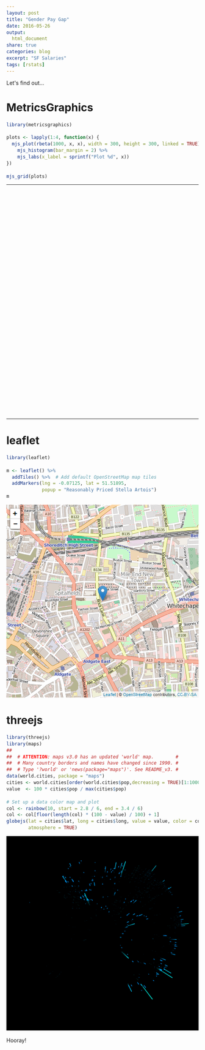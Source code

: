 ```yaml
---
layout: post
title: "Gender Pay Gap"
date: 2016-05-26
output:
  html_document
share: true
categories: blog
excerpt: "SF Salaries"
tags: [rstats]
---
```


Let's find out...

# MetricsGraphics


```r
library(metricsgraphics)

plots <- lapply(1:4, function(x) {
  mjs_plot(rbeta(1000, x, x), width = 300, height = 300, linked = TRUE) %>%
    mjs_histogram(bar_margin = 2) %>%
    mjs_labs(x_label = sprintf("Plot %d", x))
})

mjs_grid(plots)
```

<!--html_preserve--><table style="width:100%" width="100%">
<tr width="100%" style="width:100%">
<td style="width:50.00%" width="50.00%">
<div id="mjs-b3946a4614a82b6d63a52fccf06f8f" class="metricsgraphics html-widget" style="width:300px;height:300px;"></div>
<div id="mjs-b3946a4614a82b6d63a52fccf06f8f-legend" class="metricsgraphics html-widget-legend"></div>
<script type="application/json" data-for="mjs-b3946a4614a82b6d63a52fccf06f8f">{"x":{"forCSS":null,"regions":null,"orig_posix":false,"data":[0.504977819742635,0.996993982698768,0.689072445500642,0.514813847607002,0.76387441647239,0.692142233019695,0.171436387347057,0.648432220332325,0.919057106366381,0.970230411039665,0.140356234041974,0.81823689234443,0.209066410781816,0.43143900600262,0.673037509201095,0.498646385967732,0.0299017375800759,0.149672387167811,0.626480596605688,0.451530194142833,0.326419658726081,0.977206548443064,0.574054151307791,0.75582032231614,0.0361567502841353,0.955535154556856,0.788075141841546,0.0168838049285114,0.601550809573382,0.351058602333069,0.414764848072082,0.979584892746061,0.961048797704279,0.534860043320805,0.209014907246456,0.411601590691134,0.832205159123987,0.824164963094518,0.225232278462499,0.717888104496524,0.469562529819086,0.353325527627021,0.394344734260812,0.457982709398493,0.229114696616307,0.461815625894815,0.614025396993384,0.0111949571873993,0.711691800737754,0.425557139562443,0.24448054144159,0.457016732310876,0.896197204710916,0.450723197311163,0.519496250199154,0.33714611036703,0.792367815272883,0.668538777157664,0.0930829166900367,0.516889366321266,0.178359852172434,0.551361743127927,0.990645962534472,0.961234208662063,0.766547045437619,0.37157321954146,0.696309405844659,0.352909312117845,0.0306103129405528,0.213056055130437,0.995964851696044,0.203113837633282,0.0487275514751673,0.861902246950194,0.552526297746226,0.670654471963644,0.757819810882211,0.148944986285642,0.0258252401836216,0.0880660368129611,0.936652769800275,0.649437844520435,0.0574137915391475,0.0345785764511675,0.30532108200714,0.356820306042209,0.789190302835778,0.0632305326871574,0.0684025005903095,0.226350662996992,0.498514004750177,0.440575590357184,0.61055293190293,0.0202408705372363,0.769280537031591,0.266475261654705,0.613835172494873,0.691317628836259,0.698607993079349,0.101153081748635,0.283834767295048,0.0294231062289327,0.54252993222326,0.639393918216228,0.255566747160628,0.339807665441185,0.165890972595662,0.721551450202242,0.991982040926814,0.491005241638049,0.00729840295389295,0.754473293432966,0.141603952040896,0.208821929059923,0.137860566144809,0.418716009007767,0.204462502384558,0.132084652781487,0.182999869575724,0.280948455212638,0.897143521113321,0.73790802853182,0.496201012982056,0.166534170974046,0.34781977487728,0.7969114407897,0.506944612599909,0.257203990593553,0.509540465427563,0.209648612886667,0.793908101972193,0.497570043196902,0.0865965683478862,0.576800104929134,0.989622661378235,0.818279025144875,0.251454988960177,0.14509012713097,0.401982279261574,0.349541042931378,0.189228120725602,0.00173683674074709,0.717509683454409,0.945042395498604,0.262437220662832,0.994517700513825,0.539940645452589,0.121032195864245,0.7743725029286,0.131846716627479,0.239560875575989,0.819474127842113,0.513128117425367,0.898914010263979,0.050462445942685,0.920477914391086,0.372554902452976,0.755778280086815,0.579388057347387,0.420849848072976,0.706577751552686,0.963125856826082,0.185871588997543,0.95961485686712,0.780289630871266,0.942303020507097,0.709398888517171,0.876122538931668,0.297353425063193,0.998278719605878,0.426963871112093,0.37782762106508,0.919262621086091,0.762391965603456,0.775055767036974,0.303232478210703,0.631389696616679,0.354449948761612,0.983049530535936,0.763908641878516,0.728715342236683,0.0809006590861827,0.856709123356268,0.271693702088669,0.640868661692366,0.646388744004071,0.0957564264535904,0.309694039169699,0.521218711510301,0.275769005296752,0.370134869357571,0.685088996775448,0.346289677778259,0.261565465247258,0.85095346882008,0.782390533713624,0.189851368777454,0.00370763568207621,0.0791151500307024,0.741548658581451,0.270897797308862,0.33018420310691,0.847611087141558,0.639162123203278,0.768509152345359,0.240455010673031,0.742123375879601,0.577679157955572,0.686349050607532,0.367628270061687,0.584363567410037,0.760317585198209,0.646427563624457,0.511237942380831,0.253648340934888,0.0203744303435087,0.573963113129139,0.701717051677406,0.901860492536798,0.80566760734655,0.449513969710097,0.690206670202315,0.926295632496476,0.160779127385467,0.45355474553071,0.321826606057584,0.351004690397531,0.897139700362459,0.622550397645682,0.877529818098992,0.996170822298154,0.0458495968487114,0.577181585133076,0.943759698187932,0.67970242490992,0.209228664869443,0.841496512060985,0.528970654588193,0.688314335886389,0.245380342006683,0.116114418022335,0.583749848650768,0.558159838663414,0.345364631153643,0.754260057350621,0.472151728579775,0.550146941328421,0.109476995654404,0.632419717498124,0.698528376873583,0.160095285158604,0.909848329843953,0.837796794716269,0.531749294837937,0.717032798100263,0.425562880467623,0.884359573246911,0.340497952885926,0.458341418066993,0.548545605270192,0.0154368358198553,0.990129125770181,0.0248091965913773,0.335013960953802,0.164101510774344,0.0106370965950191,0.478966960916296,0.318328228080645,0.0310215051285922,0.817532589426264,0.367310859961435,0.073138975771144,0.182247458724305,0.261278166435659,0.639815098140389,0.467724871588871,0.57644621655345,0.331905466504395,0.872703163418919,0.290829770732671,0.786377827869728,0.0935092181898654,0.943731074221432,0.659788649296388,0.118094831472263,0.0171265825629234,0.665744852740318,0.81164419837296,0.276877684751526,0.830115572083741,0.152694163611159,0.209700628183782,0.80365487234667,0.767740751150995,0.733299911255017,0.587418888229877,0.616273665800691,0.0728820720687508,0.596558305434883,0.393875489709899,0.117258717538789,0.106834042817354,0.160601130221039,0.188514901092276,0.194592310581356,0.539738490944728,0.239023440517485,0.421140314545482,0.700309853767976,0.460679065901786,0.505873156711459,0.589168334379792,0.750911120790988,0.271169368876144,0.238909584935755,0.86201307666488,0.09425526461564,0.364580179564655,0.747463929699734,0.209082871675491,0.220633699558675,0.392929947469383,0.258613671408966,0.346383526921272,0.304524323670194,0.61779352161102,0.671271260129288,0.37787662120536,0.61325039062649,0.0288265929557383,0.460957367205992,0.47268366557546,0.592084786156192,0.993239351781085,0.78125661262311,0.507588739041239,0.803339682053775,0.0642001959495246,0.047884518513456,0.84503890061751,0.797586477361619,0.844607596518472,0.649282193975523,0.388933320064098,0.594169025542215,0.0749496049247682,0.454821336315945,0.522806634893641,0.155280962120742,0.0830522049218416,0.779511738335714,0.184803929878399,0.945342139108106,0.388510584132746,0.264510553330183,0.0244721977505833,0.201124656945467,0.387002759147435,0.71426855539903,0.592505554202944,0.0594809190370143,0.134700337890536,0.178321218350902,0.381190621759742,0.172892385162413,0.742142169969156,0.884964035125449,0.609344183467329,0.523612677818164,0.303943317383528,0.369587820256129,0.842672357102856,0.192193556809798,0.678352440474555,0.843340101651847,0.275076526682824,0.186934658559039,0.352747374214232,0.00345736951567233,0.848819153150543,0.854545854497701,0.331207284005359,0.650049791904166,0.0508737254422158,0.637072172947228,0.197328890208155,0.635970595525578,0.613083434524015,0.875620620092377,0.217041881754994,0.0945206307806075,0.175586124882102,0.141379964072257,0.977419449482113,0.364628279581666,0.161371773341671,0.673132904572412,0.042129673063755,0.393292513908818,0.851712335599586,0.631687949644402,0.269449669867754,0.954815663862974,0.492160450667143,0.68803220661357,0.515729073667899,0.271664324216545,0.70440134475939,0.0459795708302409,0.347530672792345,0.820313942618668,0.702956555876881,0.106347345048562,0.681215869029984,0.700491525698453,0.788664979860187,0.857645778218284,0.976163013605401,0.809556254418567,0.469555680872873,0.780296670272946,0.556095737498254,0.91808558953926,0.732965653529391,0.00558934593573213,0.781685689464211,0.498066246509552,0.929931574501097,0.796959481202066,0.231989572057501,0.288394466042519,0.0322895408608019,0.761433117324486,0.539872333407402,0.790811592480168,0.386439180234447,0.531034352490678,0.502665714593604,0.997120497981086,0.875863851048052,0.747705555288121,0.904121366562322,0.44972922001034,0.361138158477843,0.241102733416483,0.33420426514931,0.380721706198528,0.744075222872198,0.764142218977213,0.0178996387403458,0.169501174706966,0.236791829811409,0.421808714047074,0.0139905891846865,0.388680983800441,0.728686792775989,0.326719090575352,0.917608248302713,0.880622018128633,0.64403508673422,0.517653360031545,0.0373294921591878,0.860452208667993,0.21537195914425,0.157995145302266,0.623825867893174,0.268004340585321,0.600029191467911,0.251655595609918,0.271923115011305,0.792582913301885,0.187047189101577,0.330112467054278,0.390778090339154,0.940457568503916,0.604525046655908,0.87540026451461,0.820493567734957,0.822791547514498,0.862896468723193,0.835300790611655,0.0361318872310221,0.237112344941124,0.725958022288978,0.574710729531944,0.586616550805047,0.192798724863678,0.0720349356997758,0.536608347669244,0.619422319810838,0.321935943560675,0.515582722378895,0.0711768940091133,0.0503291373606771,0.248973255977035,0.987446428509429,0.230025549652055,0.540960338199511,0.159828958101571,0.491510416846722,0.0741214456502348,0.22255278355442,0.662168992916122,0.682914761360735,0.349156260723248,0.918117225402966,0.206436064559966,0.43334243632853,0.791761607630178,0.429869704414159,0.962513403967023,0.457121273037046,0.545269193127751,0.598298763623461,0.910846840357408,0.208291707327589,0.701050927396864,0.83151573035866,0.802765053231269,0.691372002940625,0.488283623708412,0.202845674473792,0.138037655502558,0.35884319874458,0.680592678720132,0.0830811073537916,0.221387987025082,0.790385368745774,0.29050747025758,0.271653814939782,0.832867430523038,0.023251777747646,0.806993634905666,0.545608657877892,0.189722935436294,0.942001307848841,0.829283150611445,0.814723203657195,0.907460117014125,0.291732599493116,0.0196004160679877,0.64274360332638,0.760519140865654,0.434806765057147,0.220529996324331,0.072290430078283,0.437010519672185,0.388067337917164,0.815357617568225,0.555340086109936,0.504693408962339,0.104299079859629,0.956270917784423,0.103035534732044,0.451348850969225,0.486879424657673,0.169694168725982,0.325924694770947,0.40354767604731,0.0356402723118663,0.400739299599081,0.629071183502674,0.696713489713147,0.258804943412542,0.74485664232634,0.500382202211767,0.35033757193014,0.0756780139636248,0.0626915597822517,0.407167138764635,0.484426073729992,0.615780258085579,0.354073805967346,0.556899003917351,0.00485564419068396,0.253501943312585,0.70436685741879,0.495060669025406,0.903377560433,0.633299791952595,0.957339460495859,0.718372049508616,0.492447260767221,0.928283466491848,0.175034629646689,0.75303040118888,0.937837556004524,0.704676911234856,0.41628492786549,0.521220362512395,0.25752068287693,0.398786514531821,0.116299114190042,0.324378945864737,0.731897116871551,0.330938532715663,0.628844096325338,0.139767896384001,0.708350327797234,0.110065542161465,0.931581408018246,0.679324303753674,0.114951006835327,0.304639061447233,0.167313201120123,0.0557098328135908,0.359365647891536,0.79746170877479,0.868003280134872,0.636018071556464,0.42026222567074,0.787542156642303,0.0324410805478692,0.0547895112540573,0.424655658425763,0.535016585839912,0.423590379068628,0.0550189188215882,0.188454640330747,0.642445681383833,0.722230316372588,0.943545487709343,0.443614396965131,0.964258157880977,0.483043978456408,0.87859792727977,0.743081972468644,0.610656212316826,0.345836812397465,0.664436091203243,0.31741232634522,0.476363047491759,0.41306460625492,0.727524461224675,0.481835615588352,0.425879374379292,0.378117948304862,0.910490332404151,0.439699314069003,0.668638275237754,0.552954845363274,0.508137054974213,0.887059387983754,0.955608616117388,0.43845066963695,0.538153398549184,0.772431373596191,0.189841137267649,0.0326639004051685,0.337118651019409,0.607289359206334,0.69090787647292,0.138968046754599,0.533273198874667,0.394995175069198,0.214814133243635,0.377950716996566,0.95510335220024,0.681763165863231,0.204877136275172,0.505648793652654,0.651465095113963,0.575924476375803,0.963270361302421,0.0297023011371493,0.493716777767986,0.157833248376846,0.45840715081431,0.428253688616678,0.0557232438586652,0.828406950226054,0.206102137221023,0.794263956137002,0.862860945984721,0.136412160238251,0.784876498859376,0.509055491536856,0.42509337537922,0.513122250325978,0.675876805558801,0.373143077129498,0.808347670128569,0.838942486559972,0.35447869473137,0.387749209767208,0.550311134429649,0.439786926144734,0.344447346869856,0.0805873069912195,0.833838310325518,0.688473999500275,0.863832056056708,0.945001474348828,0.413786098361015,0.996854902943596,0.377425871556625,0.788023201283067,0.948361382586881,0.388597545679659,0.953942316118628,0.625709678977728,0.213661961024627,0.192583916010335,0.676956594921649,0.885799953481182,0.475812025368214,0.334149519447237,0.385337813058868,0.286688501248136,0.966601512860507,0.262159021338448,0.480159849161282,0.542284529190511,0.305721350945532,0.691681438358501,0.488783772103488,0.255310511449352,0.303927703062072,0.0432256914209575,0.106910722563043,0.630162197165191,0.164362159790471,0.235787322046235,0.404880668735132,0.543668436817825,0.951245177770033,0.35625558020547,0.152020518667996,0.385089117335156,0.421951663214713,0.500630971044302,0.608973930357024,0.732118672225624,0.284070344176143,0.141730117611587,0.440431600203738,0.249566005542874,0.504471418913454,0.0747104273177683,0.878034217050299,0.0342261027544737,0.560706687858328,0.900550972204655,0.463848751736805,0.176464461022988,0.262978543993086,0.38215142977424,0.49781394796446,0.931350033730268,0.142751461360604,0.462338481796905,0.866218098904938,0.100511545548216,0.761315678944811,0.519224603194743,0.411767073208466,0.421618740307167,0.992268852656707,0.888361309189349,0.961858289781958,0.409750840160996,0.0212977747432888,0.308220864273608,0.448294538306072,0.190450229449198,0.000930516747757793,0.854606138775125,0.959928507683799,0.562382655916736,0.115093294531107,0.645214798860252,0.185276824049652,0.0579244385007769,0.657505549024791,0.232377283740789,0.466519864741713,0.809664466651157,0.18957159249112,0.854347539367154,0.437141875037923,0.566612086258829,0.13074525212869,0.0696978908963501,0.776485471287742,0.982765426160768,0.686931053409353,0.529807909857482,0.506073590833694,0.544236246030778,0.28378867614083,0.139854933368042,0.514749233145267,0.229019744088873,0.543100060429424,0.563831301871687,0.556468030437827,0.196643443545327,0.17220944003202,0.101435650605708,0.928829171694815,0.38699663290754,0.0712020380888134,0.827933161985129,0.233084192266688,0.0169069783296436,0.116917052073404,0.687460808549076,0.0396174159832299,0.100906675215811,0.888466111849993,0.899964328622445,0.760936441831291,0.380828384775668,0.744562848936766,0.791766127804294,0.417995597235858,0.404235900146887,0.238327336031944,0.317588840145618,0.136039550881833,0.188445171108469,0.248122493736446,0.0048679793253541,0.902396254939959,0.555358227575198,0.428180306451395,0.445235307328403,0.286679322598502,0.943788429489359,0.721894168062136,0.73937459429726,0.54669788130559,0.940946131246164,0.244846093235537,0.306952696293592,0.332632386358455,0.659517716383561,0.489954932592809,0.445241851033643,0.390204804483801,0.0529508232139051,0.881484124809504,0.931323189288378,0.764236052986234,0.502641898114234,0.845892778364941,0.0784028456546366,0.855566502315923,0.207456717966124,0.421856791246682,0.0145908673293889,0.229834256926551,0.0975706006865949,0.740176761522889,0.661146175814793,0.523453351808712,0.0812034336850047,0.235698676202446,0.562544559594244,0.314257141435519,0.616425178945065,0.624295125948265,0.969931395025924,0.0742114433087409,0.485409252578393,0.909665407380089,0.493550826795399,0.158675739075989,0.72660472500138,0.748533651232719,0.288610830204561,0.191405106568709,0.51351504563354,0.180874491808936,0.920605718623847,0.590740659274161,0.487910245079547,0.682489493163303,0.376887827413157,0.549937342293561,0.384489241521806,0.193617254495621,0.261323970742524,0.596421388443559,0.123831400414929,0.297648862237111,0.00509162386879325,0.470898675499484,0.00469092861749232,0.157167511293665,0.136288714362308,0.794716259697452,0.805523325921968,0.0664703256916255,0.14712234865874,0.725329635897651,0.121381324250251,0.787723370594904,0.716327484231442,0.390461133094504,0.396634199423715,0.896341371815652,0.630930531071499,0.111808489076793,0.871816766215488,0.654190819710493,0.285296315560117,0.94826192734763,0.237588689196855,0.489058396313339,0.913253128761426,0.835752106271684,0.282049270812422,0.430716573726386,0.651680882787332,0.130857480689883,0.768656047759578,0.418127954239026,0.620925577124581,0.295094811357558,0.506361712468788,0.261596098309383,0.489915702026337,0.147377889137715,0.0179107175208628,0.510055187391117,0.605119204847142,0.151599422330037,0.649598383810371,0.686886135721579,0.720360747305676,0.586075569503009,0.510048998519778,0.941768198274076,0.266433279262856,0.981915757525712,0.104338667122647,0.319633442675695,0.0641980047803372,0.180686510633677,0.55409397277981,0.566231406293809,0.230064814211801,0.253248726017773,0.689398315502331,0.356481143273413,0.282945403363556,0.0544587995391339,0.877229520352557,0.25850904174149,0.0625887527130544,0.889345068717375,0.312200181884691,0.601929109543562,0.642146519618109,0.29973505740054,0.303754628868774,0.919162567472085,0.536481664516032,0.487270646030083,0.968857858330011,0.615855098934844,0.281158624915406,0.43189008324407,0.493221880868077,0.29825219605118,0.213971181772649,0.475977544207126,0.000547300791367889,0.56893856707029,0.250104342820123,0.209788118954748,0.700220134342089,0.00413592392578721,0.755046049132943,0.54122853372246,0.409083236241713,0.939489502692595,0.889173524221406,0.705580936744809,0.850402976386249,0.741955668432638,0.570854503661394,0.351418277947232,0.903789701173082,0.143596285954118,0.450442737899721,0.949620454339311,0.856103756232187,0.0873014298267662,0.539604995865375,0.458479649154469,0.350978925358504,0.868431593524292,0.247486658859998,0.162394581362605,0.513831865275279,0.584467738866806,0.254069666145369,0.452643493656069],"x_axis":true,"y_axis":true,"baseline_accessor":null,"predictor_accessor":null,"show_confidence_band":null,"show_secondary_x_label":null,"chart_type":"histogram","xax_format":"plain","x_label":"Plot 1","markers":null,"baselines":null,"linked":true,"title":null,"description":null,"left":80,"right":10,"bottom":60,"buffer":8,"format":"count","y_scale_type":"linear","yax_count":5,"xax_count":6,"x_rug":false,"y_rug":false,"area":false,"missing_is_hidden":false,"size_accessor":null,"color_accessor":null,"color_type":"number","color_range":["blue","red"],"size_range":[1,5],"bar_height":20,"min_x":null,"max_x":null,"min_y":null,"max_y":null,"bar_margin":2,"binned":false,"least_squares":false,"interpolate":"cardinal","decimals":2,"show_rollover_text":true,"x_accessor":"","y_accessor":"","multi_line":null,"geom":"hist","yax_units":"","legend":null,"legend_target":null,"y_extended_ticks":false,"x_extended_ticks":false,"target":"#mjs-b3946a4614a82b6d63a52fccf06f8f"},"evals":[],"jsHooks":[]}</script>
</td>
<td style="width:50.00%" width="50.00%">
<div id="mjs-a5679e46221c1e9eccd0ade63f351d" class="metricsgraphics html-widget" style="width:300px;height:300px;"></div>
<div id="mjs-a5679e46221c1e9eccd0ade63f351d-legend" class="metricsgraphics html-widget-legend"></div>
<script type="application/json" data-for="mjs-a5679e46221c1e9eccd0ade63f351d">{"x":{"forCSS":null,"regions":null,"orig_posix":false,"data":[0.798293487814422,0.636089412105489,0.720549669506101,0.318440617389607,0.574773381821965,0.420591592584938,0.354918528391882,0.235285335587171,0.431879778971805,0.733294711868111,0.536336216378152,0.304366027486961,0.286966564233698,0.635650578545367,0.435765117691498,0.179446796320529,0.693392638748012,0.345057667605964,0.103324341830798,0.149716806362684,0.791294223011301,0.314351482817769,0.45606150315993,0.427504302388026,0.383843319558855,0.428633207016561,0.276916276232145,0.665781654224161,0.809713830749825,0.63433959764303,0.284529676994814,0.365798431474292,0.475867173359902,0.169390168858076,0.356863330525556,0.655595704209662,0.799999627617683,0.229613686832276,0.35355700282762,0.40629576091193,0.791662901836647,0.656092293364386,0.511784440491693,0.628077810821762,0.208399672147265,0.468697354433431,0.233984147197848,0.850799796503329,0.580597084517386,0.35489052382259,0.5493693145336,0.810555946535818,0.853095780268879,0.376028762220585,0.0813223611064404,0.17649444002748,0.590706553291252,0.451988982535294,0.328874189024472,0.660076791607476,0.295960416805562,0.438014605471035,0.159940329324296,0.630440072601859,0.383159648534389,0.550909865583204,0.508169660612472,0.711844241397394,0.809861973562203,0.387453105192241,0.311358073749016,0.342820310552261,0.150447731880129,0.921987154665226,0.20840982057933,0.518688556835824,0.362036306260181,0.323465398724775,0.391381840609593,0.245197828936179,0.441915473414655,0.761679637798679,0.633252170597361,0.720274826703633,0.555002074104096,0.574895892672889,0.29651676825189,0.802494345657503,0.658979041594948,0.510799812760557,0.81317756667813,0.632683706381946,0.728356201455408,0.551091201081865,0.458958105984558,0.699005120217361,0.67613624329397,0.646010225701033,0.241940411551203,0.805394096048727,0.287252186467936,0.135941719087454,0.466309052667078,0.254680572279872,0.471216970444017,0.349262976612184,0.59889533562224,0.570420215768522,0.205950581086401,0.451497474541228,0.238925968732303,0.690982559391865,0.666897914580605,0.87545343800711,0.436859798976666,0.400376409554508,0.559236385087671,0.485017149738505,0.740214158908666,0.730644709361913,0.480916642307778,0.756054210736738,0.391246127136433,0.302842652776202,0.79526370555045,0.790141223899574,0.705191849958494,0.634388111916674,0.548857652230173,0.895321777925098,0.113614586189528,0.388031116872922,0.486685531041645,0.630818198799277,0.426772094961066,0.308093431823943,0.430302833225209,0.210092186253948,0.505845615053296,0.532295733674898,0.673747557412199,0.233288571453786,0.409006938282812,0.521153281287924,0.473886154019459,0.218873654313116,0.747792913221124,0.637780912959595,0.564749013015315,0.369066684178564,0.780178550624139,0.302692325087414,0.557136773265586,0.413898022729382,0.428183621955916,0.451311114829261,0.583768103681113,0.423162685970031,0.425901417213031,0.928922602580208,0.727138695987953,0.242947753909327,0.568963394783496,0.448494350743588,0.86303338691337,0.130477488485117,0.645222253922615,0.492696046064648,0.875607574165603,0.684526704742427,0.939343397254514,0.678433431932819,0.740437266422853,0.748367082615162,0.0954188330304313,0.788237729415418,0.417172127225386,0.115348951532125,0.510704128431164,0.501443104197587,0.390523998695676,0.446874410378201,0.7328231789737,0.146487864084867,0.838607295193566,0.446834584949917,0.799517686262257,0.430126146824641,0.547362950179093,0.406245098065017,0.573947031163239,0.677089720243736,0.829075132791967,0.305279998249415,0.203183159526289,0.492971658448874,0.696739324961969,0.0548378853902456,0.249121344930409,0.759104994425222,0.115788376422733,0.686494075446374,0.481414829722156,0.33774560534429,0.0709187917171729,0.542579524459916,0.44725780820897,0.343003117955864,0.539520400693384,0.313325138277058,0.930214002883102,0.685221395857817,0.462885135881263,0.547445865452902,0.623298678724032,0.942648540678377,0.681710538173352,0.687354284545675,0.435878751267543,0.474584194727731,0.247157784186409,0.564005916211141,0.356457267130149,0.545337114517264,0.30005511316101,0.268790102812566,0.418949192860845,0.969529848963922,0.425474192367602,0.64942671173173,0.270875975435293,0.285098383398818,0.714262603984913,0.732107370411892,0.725016564643192,0.236126149815786,0.59070943846242,0.3501202329683,0.874726881718315,0.52943383847294,0.65867359584803,0.371176582822107,0.478158227972445,0.675458424893134,0.974506002941247,0.748732021165173,0.582876843045702,0.20625239991025,0.696769201661416,0.589734152286508,0.41970121895322,0.549960404753304,0.648020605924176,0.495000086390993,0.649425419141367,0.641887588277138,0.866219016283034,0.741758375537838,0.249085838599883,0.624568632423796,0.420359559178496,0.421753813603784,0.483658682287554,0.741208833551436,0.877223928686614,0.45993119936118,0.399223705601822,0.226771944570355,0.713263346302274,0.134305319464059,0.68308538114842,0.163797763727443,0.902143049253727,0.295721513757062,0.755699406568003,0.764432370246145,0.602128533308887,0.82705973144342,0.304174731757699,0.19852835080756,0.754467017570454,0.0708102528144256,0.505454804245219,0.791104754551645,0.347656351083815,0.288319229535725,0.445476162654344,0.602258521994473,0.506356587863662,0.198707316463117,0.201025139427743,0.848672717338965,0.868059152570573,0.321134830401614,0.721957039499634,0.761777624017318,0.519803271926436,0.745266348378532,0.493641295890701,0.345892004832331,0.747965201739684,0.834305263045575,0.751943800836944,0.860275338928534,0.502362183632562,0.739691283663915,0.329366905082248,0.404547396025629,0.244680552771694,0.473913335521916,0.138585777592319,0.432789155220571,0.353978318932002,0.459222261234593,0.637798803125858,0.70700589495984,0.710679453501726,0.786795465592888,0.272037908545185,0.468093203123864,0.746741787707324,0.169075274167765,0.148128520951111,0.74788547360307,0.224167526170871,0.107611814080345,0.297157971357269,0.737116725935117,0.233671794595129,0.634544677717227,0.24467085801622,0.575897691599172,0.205732599652885,0.758004425832063,0.478964495865256,0.652344588515531,0.862224911977616,0.908734200621776,0.328470045045534,0.803697486830329,0.240734627526194,0.595015543479788,0.309378205761946,0.340796317714074,0.805741199107728,0.676923835008351,0.354485050729269,0.755614358731479,0.446330612399648,0.221540377322725,0.477084700353138,0.4056479947212,0.379000033905581,0.722974683429892,0.750821617365236,0.550900864305759,0.421432328975219,0.822242641734368,0.17160380613909,0.190794186302439,0.369194627627318,0.813399258229222,0.274980264101327,0.259866918215748,0.518196831537571,0.261624641304287,0.580287136589834,0.422726183311372,0.863144878525889,0.250568877024098,0.472289360139885,0.574044026191563,0.327418559753813,0.218596326625116,0.208446116127682,0.297576229571036,0.552047891489635,0.31963003651715,0.395651003490241,0.55236689315672,0.635346544053792,0.867677733540934,0.126247875805709,0.885586916599398,0.438887664988341,0.736314238434671,0.946874423614752,0.891306243836382,0.446647832136553,0.264963716153214,0.371510121876546,0.830478259883975,0.0517643593603833,0.817556712391752,0.428267653054577,0.701442790456836,0.757662979193505,0.36493044560524,0.508620636722023,0.584780603610336,0.622934926791503,0.840757440924696,0.470255119959952,0.823490111897185,0.677718442115825,0.596618633372038,0.646220351333386,0.177471259252503,0.579343487048484,0.531171242377626,0.501175611785133,0.38179120187871,0.779077852473647,0.137276094566791,0.648456206023863,0.60793954070175,0.569466960245991,0.518095977169695,0.0875785318137931,0.194346443641427,0.550121346455375,0.435397532208286,0.918459375136679,0.546320247776107,0.294362541605232,0.209665641776746,0.136777593430296,0.763354490949327,0.762970187078591,0.765740568730965,0.454794359760115,0.89064389836857,0.877913354448444,0.433729693737118,0.726908630283575,0.587105610437878,0.239663654090572,0.641598669253855,0.780591816974693,0.772740886057156,0.392409991734516,0.0845654587133822,0.25277085791961,0.93018541954128,0.569290598107258,0.165447866933116,0.253698486744341,0.389405966519936,0.273792670023506,0.237522425456426,0.489019293267446,0.259207045775261,0.829858227711572,0.563072644881484,0.96361076061868,0.474950648224867,0.53721551135382,0.376537274470678,0.771214876955553,0.625042696741792,0.168841832976507,0.52170695215292,0.678981072185218,0.445446627923854,0.367400658263426,0.72609403889299,0.785236338963361,0.623709440445275,0.0902623886242846,0.572138720999287,0.515055189784716,0.848526734223405,0.686863772747685,0.531582396221918,0.662833753591934,0.298906513167096,0.606566891861955,0.477893770735984,0.516864322518159,0.608731113758559,0.390259105351815,0.941467393945665,0.248600640623154,0.32275867777519,0.74051580144103,0.144002120876019,0.798409335494391,0.519001034705352,0.55482869637352,0.386989926328336,0.204333307373749,0.387932669238001,0.315962742168814,0.749248316986378,0.758446920780069,0.503321484431907,0.478715227698329,0.734222852209826,0.611725620191404,0.342578244665161,0.147857455084928,0.474718431098173,0.60163797692914,0.495571680960791,0.903456049813357,0.245628309452616,0.499185169317314,0.313401674910787,0.487043140285801,0.121918440345601,0.906958689867044,0.745594487373263,0.761753989934529,0.532199644059929,0.824733223851443,0.256210562361264,0.839566528481976,0.597326403239127,0.258635237816967,0.813332300580939,0.285697017505187,0.348884223120108,0.832098504892548,0.215926894397777,0.149213239515982,0.818149849902965,0.609459873177349,0.398782120451671,0.309218910479145,0.63104809956466,0.3234425556829,0.626004219129626,0.602492454863068,0.448210070266143,0.488989592707689,0.523561570829788,0.378796270313314,0.437148628887553,0.567762889360728,0.516391561508413,0.115714951679789,0.388422305656476,0.385729843721388,0.366278435097196,0.129677997621336,0.327836678052769,0.811384221468682,0.711177869101562,0.868221229654109,0.373952634488144,0.514222963534425,0.579134257609193,0.142645412075334,0.379105012195711,0.100189769779404,0.298600212224817,0.23831669456371,0.544766691531934,0.307740518129872,0.732615632704055,0.734867007609149,0.650860700426673,0.801343631284228,0.959872927319753,0.240258593979965,0.753522145299099,0.652317933312442,0.242145310265305,0.683889358238005,0.578711033304818,0.211721896839398,0.16546591038329,0.747110676043684,0.286005177227376,0.370369794684996,0.281330188709085,0.374202113963283,0.272048064047377,0.871436299799639,0.720707462023748,0.350321368219743,0.907322154211548,0.206416516517581,0.3708406805551,0.681452097104587,0.682603121902448,0.425865466047515,0.329171597364581,0.548270799378591,0.314642131248496,0.442671607654471,0.124141110785856,0.80557266204771,0.642997678804951,0.731374152332714,0.451448642954514,0.730998318325486,0.653341441177395,0.167793205804956,0.39005471409944,0.92101240673526,0.385357995621703,0.548402945090091,0.66051821557244,0.298591454987937,0.756718591674626,0.357496552534857,0.546566515435497,0.553536508159752,0.512187446439215,0.500690189985599,0.652531142864432,0.206472133161868,0.260202281702583,0.417063031833334,0.281380586863086,0.490896882336443,0.274867582264409,0.218742675278498,0.806199698790906,0.486535674368924,0.355653301165499,0.429602844701768,0.267582564168385,0.398656862447252,0.621509321752497,0.483801832629237,0.767407177972138,0.899342731212525,0.674501840762949,0.601741359455059,0.33254145560739,0.510877300256481,0.244156144351795,0.883838583831092,0.840570922158841,0.348140222994828,0.228082264648374,0.316198138649084,0.484824859027658,0.92122641739284,0.830862046126102,0.415763864264087,0.458453877253002,0.592055395625535,0.157753095217235,0.635469132471735,0.750662317739981,0.634853510500883,0.766454485301001,0.243285759338318,0.85404428448628,0.630828219319734,0.171928373431477,0.257242414605247,0.432923257961302,0.299018479622584,0.5349044559569,0.8799741754386,0.788097007958557,0.433600066842845,0.486501450290031,0.886882884297035,0.390190021252025,0.435085487366874,0.84684419648046,0.191460345584958,0.109325931819715,0.772757297109417,0.727569163180142,0.651648671477377,0.580647229591191,0.469447900196771,0.65915768929523,0.617319461514548,0.905774920513438,0.0763374577903956,0.656135451609222,0.622557083497095,0.411191805674174,0.652947496459197,0.363742225263342,0.393472969409933,0.459720506084594,0.297460207260132,0.549329049518365,0.498331221440935,0.192851483385779,0.669573049727559,0.769533465952866,0.304245258057959,0.63142348763599,0.691783519543354,0.551309069332314,0.775366339627251,0.206249756938392,0.469987913259919,0.623529576494899,0.572932978921252,0.816917608442284,0.50797277397858,0.891895379436571,0.986388829369439,0.497482549606176,0.528059943624042,0.362783213672437,0.691763263000119,0.404608318929631,0.366026345545872,0.0869245360364701,0.697074001778659,0.334306721583034,0.229899813624682,0.500738554745483,0.628383568465855,0.227762052453367,0.310167178223303,0.222440757957766,0.832522911455854,0.584852684301765,0.815889384997327,0.635269002895325,0.17370619389843,0.460289332837733,0.757740416705675,0.229480508682508,0.337991391337618,0.44476329013194,0.546148911240838,0.442944425687807,0.206545774177117,0.38308236207809,0.453532477527246,0.679456065478502,0.806700681519314,0.480540475152042,0.902381634240399,0.900179230297267,0.697693369865467,0.0523134563439648,0.089256482582941,0.499993557459078,0.750940005136706,0.0254559718930792,0.238752605819827,0.569406914802276,0.497174512700921,0.283554484517896,0.927042241566988,0.6312821559527,0.780667921579137,0.608402023620088,0.342740749619238,0.362543753674448,0.160474812156997,0.657075097677385,0.306401495000126,0.467244240595296,0.572373487240708,0.42419028286141,0.272262310742175,0.841913580803209,0.605918141974746,0.718279916187591,0.447059238258771,0.270488211371729,0.249908194293671,0.81202434765649,0.38885312558471,0.49189163434667,0.477754881667759,0.350314206586781,0.137241994059878,0.604889303734749,0.462377789719651,0.81081611076778,0.333938363286099,0.786977050283679,0.166813303512034,0.379661719712902,0.228440873138004,0.525728387542862,0.707922022794798,0.683289855639012,0.676746269467272,0.472678181361116,0.31213996371349,0.508543686835428,0.393988073160272,0.639363125745465,0.569250166320185,0.720466906436388,0.764020553920164,0.955851023457437,0.260134267559924,0.651237333243246,0.111085872277058,0.725943218375083,0.150513285285556,0.727813473234174,0.784672887503401,0.560631343908263,0.647756933706278,0.770792719650443,0.540652684519838,0.779445654316387,0.768016587470617,0.611246163354805,0.629930170812256,0.731739228100528,0.0688021395614256,0.696587561761513,0.64332581194778,0.602188210331571,0.158076639739321,0.103341015088989,0.346998640560633,0.599272317006927,0.833927963355749,0.40420849494862,0.179999322843322,0.222747621861968,0.810983364030336,0.197687866775134,0.867307618564422,0.54686179612175,0.364380667252128,0.692513055091914,0.538584049322491,0.919678185242836,0.357347879171834,0.599240177792295,0.534827529668152,0.709266035415028,0.686832370212296,0.318825835341245,0.299386480886931,0.525271543963913,0.52825116108217,0.824203050094868,0.626996365898473,0.747119604235546,0.201857888246127,0.928155424237129,0.224417263582964,0.903187140914797,0.706829187254953,0.622254210734285,0.962570338447947,0.1992117158546,0.435643623827069,0.534111984315131,0.662684643445489,0.44519145016044,0.651485811453663,0.790716593499057,0.828555062493715,0.209746756636168,0.67438563443054,0.722870176610689,0.761865770545728,0.506513893776703,0.0465990615927299,0.654861723234896,0.488108106644878,0.849324656641174,0.261609154517976,0.168138374121832,0.198752244785762,0.838763358382415,0.520337895137878,0.220288275454585,0.561307626383555,0.871720965569074,0.628905496005332,0.526325140636762,0.604737223497226,0.459944996172422,0.572252582139588,0.316103860400075,0.745981398506954,0.61509553864553,0.839823150321774,0.39320149390562,0.879528062173434,0.408545290269112,0.797859097428112,0.540525348732616,0.476210074805589,0.668556947587663,0.254215381801531,0.656884022506711,0.541666012042696,0.548690306409035,0.509806446009054,0.528107014081978,0.622507869102131,0.364096616154906,0.320573018245157,0.365070035488142,0.820452582744909,0.59148117132877,0.808617491517639,0.830594404132818,0.762749271791977,0.789732005800936,0.277339753448722,0.319831588561845,0.453555461173021,0.323366503396572,0.597472142188859,0.640843969333835,0.201739048849357,0.341307039727158,0.120088508102383,0.376242642154006,0.549340216659525,0.659108258516254,0.0876266973594593,0.656579759189261,0.154387426857517,0.842125926904369,0.840149112594209,0.623114574036399,0.836550432811717,0.167165648667229,0.199360295814105,0.245367435321676,0.271235504771799,0.394313135747375,0.77038320090482,0.316041339856401,0.169334469313977,0.641762236252211,0.719618989737923,0.819688061388815,0.202166855347793,0.0804603643477079,0.571182204103868,0.164960895017139,0.470591178567158,0.640467571760443,0.785734526626382,0.566338486716568,0.564349206862412,0.21887891345322,0.494330399861683,0.473572156482349,0.665589540930191,0.235579154722597,0.958170717691291,0.141971771176179,0.142004695327665,0.596129611190393,0.471622410559904,0.74671975265272,0.384248678414006,0.427040566843863,0.718896383710028,0.67169973965336,0.534204298568801,0.941628075988608,0.54831455981073,0.850261947379675,0.370433136113909,0.149996192935434,0.648292211785861,0.436418977254781,0.366062429616095,0.447432203537302,0.552169354957328,0.759471664595187,0.443505958364239,0.440209895445811,0.503847099648924,0.0377648843039828,0.263168523602334,0.804760742382087,0.760308739772527,0.43565109126543,0.289280293476291,0.384839032496154,0.311360599968292,0.417750787448685,0.827982570718031,0.652424645096369,0.872273337295317,0.329289503408291,0.51622447308051,0.187854794621308,0.721194652114423,0.771506403406001,0.587076888823362,0.756540708720054,0.623442696386205,0.853508254219236,0.938487375224222,0.845430228728938,0.716190505929519,0.596855747468966],"x_axis":true,"y_axis":true,"baseline_accessor":null,"predictor_accessor":null,"show_confidence_band":null,"show_secondary_x_label":null,"chart_type":"histogram","xax_format":"plain","x_label":"Plot 2","markers":null,"baselines":null,"linked":true,"title":null,"description":null,"left":80,"right":10,"bottom":60,"buffer":8,"format":"count","y_scale_type":"linear","yax_count":5,"xax_count":6,"x_rug":false,"y_rug":false,"area":false,"missing_is_hidden":false,"size_accessor":null,"color_accessor":null,"color_type":"number","color_range":["blue","red"],"size_range":[1,5],"bar_height":20,"min_x":null,"max_x":null,"min_y":null,"max_y":null,"bar_margin":2,"binned":false,"least_squares":false,"interpolate":"cardinal","decimals":2,"show_rollover_text":true,"x_accessor":"","y_accessor":"","multi_line":null,"geom":"hist","yax_units":"","legend":null,"legend_target":null,"y_extended_ticks":false,"x_extended_ticks":false,"target":"#mjs-a5679e46221c1e9eccd0ade63f351d"},"evals":[],"jsHooks":[]}</script>
</td>
</tr>
<tr width="100%" style="width:100%">
<td style="width:50.00%" width="50.00%">
<div id="mjs-0bfdd5db1fc46934f84600374cdd25" class="metricsgraphics html-widget" style="width:300px;height:300px;"></div>
<div id="mjs-0bfdd5db1fc46934f84600374cdd25-legend" class="metricsgraphics html-widget-legend"></div>
<script type="application/json" data-for="mjs-0bfdd5db1fc46934f84600374cdd25">{"x":{"forCSS":null,"regions":null,"orig_posix":false,"data":[0.507648186695178,0.178084372371284,0.621096409222062,0.484975757418393,0.71101973472664,0.222607338950559,0.491505524786983,0.495742705040159,0.461675479464195,0.505038701273648,0.234009222730989,0.486512104783489,0.68396959416931,0.693177247660583,0.607835080195243,0.147625469676397,0.787495836751724,0.285849330387328,0.241419924941236,0.885930000291695,0.582905941333091,0.239360119532925,0.250153858661821,0.371056072274696,0.382881818810097,0.462860113327297,0.747775824657876,0.408766683454951,0.460403089370893,0.390690970851594,0.428899570863324,0.429776485379647,0.46136062548166,0.513227203888334,0.476201155277292,0.619677956378257,0.37597450451119,0.508088234096407,0.465144142702051,0.621688565748944,0.304913634837048,0.707227009972149,0.669086727657975,0.668754741961772,0.372473650155134,0.445237763966058,0.457319301934754,0.613418398523303,0.593815278751889,0.725096412942196,0.524532605495339,0.401373892526415,0.627324456832524,0.119116625340024,0.554139757613441,0.832237647589384,0.144918167215289,0.49343911810294,0.494372812616479,0.442846108200658,0.266050656464718,0.678971560331036,0.623365865941453,0.225819782192764,0.333778353622604,0.714542960975782,0.616869521858876,0.666571787465756,0.208973558180884,0.294112910217895,0.654044339635913,0.66456578318787,0.651205277106967,0.574819123177564,0.509870247529515,0.440861144979273,0.45250677904288,0.558309867409754,0.275989250695631,0.473366496321814,0.459847612868521,0.530736810331079,0.425217598214853,0.461751277172317,0.517965745231264,0.786153734892812,0.637493530202376,0.67023327636283,0.183758631576594,0.648878154271255,0.486056328459287,0.826501649441429,0.846083853176249,0.458374452998201,0.341063049518868,0.512878705555599,0.503991549010978,0.618608014726613,0.466500619688097,0.585118457079433,0.317248388084481,0.120717335442896,0.666551645249788,0.226750414102284,0.492175723751595,0.735121116690144,0.754753806557355,0.484596949531739,0.387750853130078,0.806900220643048,0.633092320306591,0.540603637694375,0.845881296096817,0.294580247928127,0.7044762755719,0.355102188775381,0.476781504342192,0.557164931826781,0.236217873792544,0.41999074768115,0.549256987961042,0.503425392841215,0.473675735742287,0.821646400026768,0.618280363078734,0.546963169499672,0.664434024200817,0.394820865270157,0.83323669413139,0.579690199718989,0.0916698106119643,0.456799376392151,0.675823966802755,0.301696923969281,0.390515859024282,0.51970354647059,0.540535830801159,0.484918003248912,0.397180753735867,0.465406706566284,0.211028265228627,0.372742999499566,0.438637475107271,0.459853804771694,0.35653306859139,0.328005845927848,0.544560828085058,0.154127969755236,0.521847007232215,0.874573259652779,0.794361761989098,0.829363710707256,0.867840118827943,0.782152743796744,0.392592517589912,0.684598952589988,0.486223423352613,0.0600087418496296,0.191104330371215,0.482112231312806,0.506170082081087,0.327110831101982,0.447480466599145,0.210616153275892,0.694607468220711,0.724422777763977,0.350400624133804,0.782293166037343,0.201001141168922,0.523943335403913,0.546603975203953,0.760130736093906,0.501837502410714,0.424559579188784,0.232888118537123,0.830338820886185,0.599006026560592,0.217656916776325,0.184480668299632,0.530073782854494,0.679534597759978,0.655208545399138,0.358734393455192,0.705422200291502,0.326260559988468,0.384322791212779,0.444713306656537,0.541422992455652,0.787500665720459,0.56739801743619,0.485037633985641,0.344761558357221,0.530807341794413,0.554848082537619,0.379715769670802,0.756208879809549,0.415883162876809,0.444541897255686,0.623228869143778,0.843725582476464,0.661366778788732,0.702313088971539,0.147047275150221,0.755463086928214,0.264147906245261,0.567067493327908,0.233761128952485,0.241792527831502,0.408985586619126,0.844752156727007,0.566215539728766,0.420404758196821,0.660324361139697,0.376960703789423,0.462504666160174,0.271008925439996,0.24509260018628,0.299863729877147,0.16519477097988,0.339249213472029,0.576229535496794,0.314042520573746,0.408165188139962,0.490561464578813,0.602486984970979,0.580076628591182,0.874641954624708,0.792044864087461,0.345656378670616,0.417645797866605,0.277094850995299,0.424637173206555,0.26717046143444,0.635248813275569,0.404548743045724,0.523427941619542,0.463432446893022,0.348040945961161,0.296691551284121,0.941295209100594,0.655381265209082,0.75355512222113,0.429660982757776,0.279086676496147,0.333597801462707,0.69871914313933,0.235269011317518,0.45407830388606,0.610233997739432,0.307731922109064,0.702950811024309,0.828257772817767,0.387215231486979,0.211205316684901,0.309767605358837,0.201322872047059,0.746055945470936,0.151887237382368,0.355864642026553,0.899669827040968,0.407368588542051,0.632764703472955,0.664677216749026,0.295800557921787,0.850263989406074,0.520054989124618,0.829004991706399,0.282797092156804,0.458687878265187,0.172657166796904,0.297133264297304,0.694199393397554,0.606161204798525,0.888260135909402,0.472297681422832,0.179168012882788,0.515859898681069,0.0890007238612416,0.459235915284658,0.580388953940998,0.251098480074597,0.646252136035838,0.423459897525904,0.387603660179802,0.451259194165761,0.632302149864693,0.595506844758997,0.736676777985298,0.496486613732871,0.580845922866681,0.339385254759696,0.469812403535392,0.55609510503259,0.429496206570546,0.759973854634757,0.554681561149409,0.308986066197513,0.872128799556389,0.454839351440206,0.400919916884957,0.228281666989129,0.564793898149275,0.566376617704024,0.737422264740081,0.473946008151192,0.437793072133812,0.490564625679326,0.484823932987058,0.150733547622683,0.645182474126731,0.580277135784777,0.715733556807014,0.731940996998747,0.0995290587471362,0.505611810002988,0.572013703552955,0.203759039472601,0.501579760283346,0.478561356838887,0.405949765553577,0.507141052929808,0.529011708465834,0.490752925236349,0.663902215691812,0.74870909651258,0.363150542480448,0.453698637226422,0.686486010676712,0.763366931485959,0.654568986381606,0.65495292737511,0.661045286897442,0.711472469541905,0.338716493670734,0.841548965437478,0.452219169114246,0.496125753054633,0.49271161794695,0.683549526006973,0.737262490446625,0.374518462816568,0.596092131165191,0.624962221475406,0.524541972598205,0.564363922843369,0.581568443053937,0.511122784655549,0.667593821037167,0.706955398512802,0.510424088769144,0.427802429763949,0.576507403921938,0.661204119462622,0.573410951823453,0.65263323051689,0.511752875174017,0.351842530189551,0.668707749492951,0.468836929255624,0.467482423329792,0.452416818660276,0.482272821918366,0.620767289980724,0.5258268608682,0.593337892519394,0.53416666076744,0.38426554294976,0.529201865064032,0.498590411697354,0.816788343552769,0.199242964264195,0.419548339031835,0.406581693630475,0.448064800648943,0.376835430249428,0.476728085108692,0.339456277494648,0.613078788327396,0.412631681490001,0.174003646914075,0.692245644596056,0.795422647090252,0.107034206223512,0.179662195174928,0.187624385590401,0.376871420227991,0.115796563041054,0.144119182922642,0.254564418608486,0.35810298818442,0.595323148726531,0.765547212723923,0.809048793989637,0.724308925313651,0.357710736642344,0.134127067367679,0.622031623351167,0.324001092414845,0.722427498259735,0.767410465298939,0.639545821422936,0.897104563217752,0.64740788527645,0.690907491911639,0.327868985091035,0.55769542743099,0.461719427066584,0.653084063519968,0.809825756003294,0.519809021197181,0.553847377430425,0.715068657045899,0.75865467462343,0.630785186080577,0.716918846691664,0.206110614102269,0.388556206801623,0.521676664771898,0.509447679470172,0.540266790355275,0.729658663824515,0.202423893562764,0.703498286706547,0.632302695012758,0.629473061729341,0.1962813598552,0.485533792439902,0.409888096048385,0.554596998396865,0.714726018331261,0.466293241401615,0.146671427839383,0.27250669394483,0.0793933997229382,0.564669132592801,0.526467404096581,0.476697932947565,0.257786726969539,0.561144661135578,0.400489535947433,0.598344318944363,0.683648461896582,0.832115314595481,0.558585727645862,0.219192480845768,0.72568084726546,0.527690710006845,0.222120362351034,0.417534966594378,0.269540833479654,0.415650767858784,0.791641932244041,0.391397030693783,0.767004535991581,0.330603666712203,0.274191427612823,0.75642806063914,0.56711952335876,0.204894971615789,0.628802894144429,0.614401596152687,0.210920039341907,0.470254318577154,0.576574030540037,0.35024943220637,0.50072706046165,0.426137358125453,0.440918019618441,0.474394980015649,0.42399374510409,0.661438557308465,0.533377928295178,0.546060106740369,0.401172879064794,0.242126606625703,0.13723568670907,0.0891679632953226,0.102574901773747,0.379312202054091,0.493765115020289,0.565284208410689,0.381299078598005,0.155321171364102,0.579655013464369,0.429852961314847,0.715203218197703,0.161636407513843,0.540617326270775,0.912528006934747,0.594821535945824,0.219824512107226,0.690022241945806,0.44635131417141,0.79690689031255,0.478083890026467,0.628544392553973,0.484602492831116,0.555893258755595,0.843996788390764,0.587669738770337,0.228577689289876,0.175228565776318,0.184201204053682,0.546487990772221,0.679543599170766,0.495412105712707,0.492082398772293,0.198411190653914,0.492408303346535,0.791584622859158,0.316133079059951,0.466377729241944,0.422177558048067,0.578862530334858,0.467726460752325,0.568250775550341,0.325001880655609,0.7401140530355,0.460354343880732,0.134864879155268,0.517001746966738,0.501807340305851,0.433510939061198,0.123779752058686,0.234251804788542,0.585768899349722,0.867966255249653,0.35053213507043,0.663329242333868,0.659388851172737,0.625905184519031,0.616909995366771,0.435099615675746,0.451973263044062,0.570480743280735,0.32808913102377,0.609797493348772,0.701272445143819,0.520697715176408,0.437817745437353,0.0800044515923025,0.578551546490902,0.269849975597971,0.540186626736488,0.143652414724405,0.470487904707119,0.748053442352308,0.249301954555363,0.534726690647856,0.340934943396478,0.321919571801618,0.40299696304972,0.519628740103828,0.574692642862336,0.291577368920564,0.257030068234074,0.454356907281605,0.707652111210889,0.556099589223201,0.291842721264684,0.676023659116416,0.595055984916696,0.332958646260693,0.563417076941951,0.591423641576265,0.592992990801451,0.683074675494652,0.697551193208696,0.683707719790524,0.331910708656937,0.377044395775929,0.78323975801889,0.455791057122487,0.315606502330082,0.486549086400461,0.389911954352366,0.399525786107722,0.317173161512285,0.525113559477437,0.560064333310126,0.231793410011565,0.258026371583953,0.502744490967965,0.229891058601087,0.661706229709747,0.575112470724165,0.698583390385098,0.859304468586019,0.335766643905278,0.303830827101862,0.46426260957231,0.740708532193684,0.369477439526186,0.429108983435524,0.457144238290303,0.351127902620066,0.627766618229072,0.312154135885977,0.477109975997835,0.185171437109567,0.567048565688975,0.527585318186114,0.210362420780114,0.733079900155843,0.10715017910227,0.636539689899376,0.436860350682615,0.324516207208903,0.518012307785826,0.360909199276667,0.430283634445798,0.817667093300237,0.205312351086557,0.85775434203075,0.41983824428815,0.0378658322733786,0.3299497945263,0.548303512676329,0.266301528554474,0.140027861226183,0.389028384248099,0.546289921615753,0.134360923056309,0.215054943631664,0.543170158604912,0.771982237635764,0.466872829070872,0.251310869979525,0.471621856172828,0.490501844344522,0.675412689433859,0.0684852499661391,0.680421613769737,0.529536244771143,0.300372660265888,0.569737254004071,0.577409219285413,0.681910644341461,0.31993005167996,0.610939943124307,0.339659907492072,0.845310359671101,0.662356588281956,0.621748407442287,0.180223383076361,0.277728739458874,0.323725255553493,0.208934922725981,0.372362021108026,0.57717525681967,0.269825960631992,0.77786656300326,0.716460513800079,0.400193554539246,0.381939332458655,0.514054746577579,0.862100938760253,0.497587255874165,0.505728346649653,0.340606045547848,0.633182604783014,0.445596355084595,0.39876939839595,0.745713442601217,0.622966352521233,0.734785333096572,0.0396994682321397,0.591738601166502,0.8322668208342,0.744166447362854,0.434596800653398,0.555742481065605,0.275965476130057,0.598020610731017,0.80522293087476,0.66139539529653,0.684817899904225,0.303134506551612,0.766500476488341,0.443196423546834,0.561646797330625,0.105878045364699,0.265247264313858,0.389115188444297,0.591926823832893,0.486614927007728,0.504614254622098,0.0457485683776415,0.198029480259899,0.369807515009088,0.519234368971281,0.21259444090992,0.343155829774159,0.247334620201471,0.334756980363781,0.422925811812052,0.294431673294231,0.178471106263202,0.455823097024026,0.688018010971159,0.60602635563242,0.503351391893989,0.615191635792662,0.58268283029743,0.480008424940882,0.650987904782697,0.538007859950743,0.673464594109664,0.9050604107246,0.654471580232153,0.486849610444598,0.705376711766543,0.404573054781948,0.65658901841612,0.330359386149722,0.793842929486164,0.412905854616206,0.310903867385938,0.446690910531516,0.415573385420717,0.487191991632129,0.652562063536264,0.453864796703909,0.682838359952289,0.806094590252611,0.568602659473351,0.490674374353063,0.679258492224512,0.165343813439674,0.594304335547819,0.633673314086408,0.10344499971992,0.309184986296464,0.551891268007858,0.571413215567836,0.64412444522629,0.531458351110809,0.345273660335387,0.399164707285188,0.572852638580262,0.890183811052158,0.656587633035217,0.500611964025682,0.236350212667869,0.537059653308261,0.709504913816166,0.498283518487077,0.48391990741844,0.351939318023965,0.286998696706753,0.518559031676191,0.651904334186137,0.38831935659962,0.210116864184711,0.386367164206085,0.69833503082445,0.40858207195664,0.753878969790943,0.32609453412134,0.241377835797835,0.849166805024295,0.542825890643295,0.769418890074687,0.788433059212825,0.200855307958345,0.543890682834529,0.365586822890264,0.781684750869632,0.760037704237656,0.170196033435456,0.719615195723617,0.492704137787404,0.50013278324495,0.381532883209064,0.475622177296266,0.638684239353689,0.633328007637272,0.642582272742592,0.242273866443133,0.372639853016442,0.562253692950046,0.303547981086455,0.276157267990232,0.6583240555889,0.721881402866918,0.735160364540059,0.600114473400328,0.56146522617675,0.349623466762827,0.625247721823185,0.0802457886690674,0.388009206554352,0.467967200816036,0.579190822147027,0.495773902947692,0.4206566199604,0.459579232128992,0.120555834873446,0.628585296587069,0.528596364822341,0.858534080351532,0.502874073802894,0.502759192692944,0.526652255393911,0.258722785428885,0.423522694510423,0.695935799821113,0.508227531236277,0.330045182491673,0.65214093849238,0.431739629262605,0.536224688796285,0.21000409198145,0.421138439855701,0.525532658145551,0.321420949650744,0.393133648532216,0.64836905922363,0.653056544669078,0.394778223534122,0.608803241728858,0.625040671745987,0.708342072554829,0.719516853818917,0.475247833241153,0.486451050565183,0.740385147831446,0.672299984214209,0.537255273762026,0.128372178547131,0.478023097844777,0.165465227977321,0.459161887040727,0.544950555169492,0.57072762868184,0.655833706626789,0.609867731085081,0.239039183649451,0.656084355577177,0.592098388778116,0.48606570261678,0.450829411855903,0.49008564462074,0.230017913422308,0.740319539818525,0.706668270131161,0.288507075315076,0.605776906961658,0.556420637074382,0.822959954850354,0.457806706752194,0.24461556461916,0.436391215140586,0.543858830172588,0.376798761166671,0.865600481533612,0.732060280542588,0.219092499987169,0.516580366141659,0.116544217942397,0.522052237819109,0.443758699310495,0.430694941603922,0.629338141474641,0.803358174466382,0.0937464816878171,0.275210793543261,0.54214186667574,0.210460284270538,0.541854674627668,0.456584677435758,0.412590639143753,0.297195727912367,0.603997105617172,0.514651687725581,0.422473018326935,0.590016565053045,0.180204794344865,0.736311283318988,0.273130012654064,0.593783953133703,0.616743393934045,0.452826799606332,0.475942046289153,0.364277746570726,0.658272468352035,0.507137550272619,0.745707828371386,0.534251808898514,0.361443520225636,0.284015960450986,0.675561361368301,0.822928967668827,0.271526173236048,0.676890425329193,0.379456424902184,0.679516169413225,0.588102809359699,0.68660507910742,0.683074531751385,0.0553673982784603,0.404319655420696,0.428764256224716,0.325597126973261,0.641454030637929,0.381016808141122,0.591532664177496,0.512107766908456,0.477995248114452,0.750952424423192,0.427886392261086,0.739300179972632,0.519469074476962,0.636869521589011,0.286410371624718,0.308668527269348,0.285392047211385,0.351268699397903,0.6119000333173,0.526129922797926,0.192738785023306,0.357035889443848,0.248600639567662,0.367488262143161,0.814113322222416,0.407124994406792,0.517217108395573,0.616829868016528,0.6301753664091,0.531825909209608,0.145705692754526,0.582783283614941,0.300165659884843,0.856458211089712,0.39334711398084,0.74495447818262,0.683935278605939,0.385538826276033,0.460088792558787,0.101911828453737,0.207716623699221,0.757411948488424,0.786046789426143,0.578754208061032,0.459490592463234,0.364729625696974,0.610364365961669,0.685382379944171,0.775133340286204,0.644793021289285,0.619150760528546,0.232488403722869,0.69531824564955,0.477000466015365,0.427703560508922,0.491390947706605,0.288308666655942,0.458928243766322,0.130916134221326,0.712783576989654,0.326468047741397,0.391883223575558,0.328368313527635,0.0928531360158602,0.385989114005429,0.753686158533144,0.573242045155733,0.420783241772334,0.358834352719203,0.567034317922648,0.511261586799494,0.127317549136025,0.369322412431692,0.278752019242032,0.705377757883648,0.500372709930046,0.580106753138394,0.581691946121729,0.251673571249649,0.472693731250814,0.430481607188966,0.529403651009883,0.671100483861858,0.656020165580404,0.670996796578865,0.667167634236279,0.868368078963382,0.352912171695987,0.724342044689181,0.605197389661335,0.435560496417105,0.47650649064677,0.745414598842586,0.302025819784243,0.658658442321283,0.703581917260207,0.611981431362832,0.399369415406903,0.399074634290575,0.655342904512871],"x_axis":true,"y_axis":true,"baseline_accessor":null,"predictor_accessor":null,"show_confidence_band":null,"show_secondary_x_label":null,"chart_type":"histogram","xax_format":"plain","x_label":"Plot 3","markers":null,"baselines":null,"linked":true,"title":null,"description":null,"left":80,"right":10,"bottom":60,"buffer":8,"format":"count","y_scale_type":"linear","yax_count":5,"xax_count":6,"x_rug":false,"y_rug":false,"area":false,"missing_is_hidden":false,"size_accessor":null,"color_accessor":null,"color_type":"number","color_range":["blue","red"],"size_range":[1,5],"bar_height":20,"min_x":null,"max_x":null,"min_y":null,"max_y":null,"bar_margin":2,"binned":false,"least_squares":false,"interpolate":"cardinal","decimals":2,"show_rollover_text":true,"x_accessor":"","y_accessor":"","multi_line":null,"geom":"hist","yax_units":"","legend":null,"legend_target":null,"y_extended_ticks":false,"x_extended_ticks":false,"target":"#mjs-0bfdd5db1fc46934f84600374cdd25"},"evals":[],"jsHooks":[]}</script>
</td>
<td style="width:50.00%" width="50.00%">
<div id="mjs-5385e4a0051624763bdd8ee4ec6b83" class="metricsgraphics html-widget" style="width:300px;height:300px;"></div>
<div id="mjs-5385e4a0051624763bdd8ee4ec6b83-legend" class="metricsgraphics html-widget-legend"></div>
<script type="application/json" data-for="mjs-5385e4a0051624763bdd8ee4ec6b83">{"x":{"forCSS":null,"regions":null,"orig_posix":false,"data":[0.334405795268163,0.619941414831873,0.653744440703071,0.611791130283019,0.329158447582857,0.360296741902572,0.672853145212294,0.409678808428658,0.53196963996005,0.437683014338252,0.536940652452501,0.605768507270481,0.43684749525286,0.46026764253982,0.411595280605964,0.585077563866501,0.297541114587587,0.363225323695655,0.470961443818566,0.324739222366285,0.679504172528469,0.457690634034656,0.671968538845169,0.519330511461257,0.363913970261714,0.703417983956602,0.677508552532713,0.418885092378771,0.266946479622795,0.460429754192627,0.315413494799411,0.511421165409399,0.68465606588404,0.654473093523659,0.656990869232979,0.66561110592291,0.349601854210077,0.644559492498035,0.205067398840177,0.471921499639614,0.38239491007281,0.352205110759692,0.535025167849047,0.542458997523054,0.495969429882049,0.536516048613692,0.540464400201846,0.795888687839352,0.53397447632716,0.471247958856032,0.728947961524971,0.286264431159121,0.452700275600058,0.514890276987935,0.652888399128912,0.82942295678995,0.498184613351929,0.320894181853381,0.418772285282519,0.630425801471197,0.458419426492291,0.153673137694247,0.461847233884264,0.487296023220778,0.58257722685383,0.038436000182959,0.588312376574448,0.575883585364085,0.506010698084159,0.524403751244936,0.474398476769622,0.476411138491013,0.475704385656612,0.584152238922078,0.650268445731036,0.670207507418162,0.476225758541398,0.808237001031104,0.69914580095813,0.851797828058928,0.644918381010997,0.443552114015745,0.644068872121595,0.395075010134674,0.389233981454471,0.849195271002476,0.681420384359059,0.691846338973938,0.262468334335585,0.489773157391623,0.81228992735676,0.246439067827181,0.842603736979663,0.567683655366558,0.665783013573554,0.714610013386967,0.566759842682548,0.242062040750019,0.321177358263107,0.440686348457751,0.190662571245475,0.375374375588949,0.477300953287823,0.484881913166078,0.331468153638561,0.630801921859966,0.605507031529811,0.529211323442925,0.586571554313366,0.623597553042537,0.329144847999024,0.499102797613559,0.344716450623232,0.640156093610333,0.550459961481818,0.708251302693178,0.523076017549898,0.521096657766374,0.474375508209724,0.322012415515795,0.390251904776044,0.170922925172372,0.329045125990274,0.532381432996082,0.192652533359137,0.277118547814633,0.45162424818395,0.326028700570226,0.663154310460154,0.394188845078258,0.484762707803084,0.411704179114518,0.144168167414328,0.679008675568534,0.5485496096838,0.491587472775137,0.444086637421519,0.776276344084707,0.703979798728791,0.38503640452041,0.806825931503134,0.679947923727775,0.336085689081273,0.484187881474441,0.639154503414795,0.478682952624213,0.573357502224951,0.48176081995333,0.287135953240215,0.406561615696163,0.248867919403534,0.567514875478606,0.530234002508647,0.57699785791243,0.353764287686364,0.298720065503036,0.370898367290856,0.675724245019034,0.411773992311194,0.557982838696663,0.685490246147647,0.324459299347216,0.802610131294895,0.439238517223343,0.561139645172119,0.303016479776228,0.806484882067893,0.714378551868106,0.420919224712391,0.156832193564884,0.544168152096315,0.736418961875136,0.290597806844768,0.456459229699671,0.393067460274646,0.499201514118765,0.381478280699764,0.406563394395797,0.498573078794102,0.786628724073285,0.628901257637384,0.497322019903038,0.586633959133562,0.430148933059085,0.223802083450664,0.29737110861235,0.327045642754564,0.6522683451392,0.367025090787068,0.668459597066419,0.655338340203153,0.57119722797263,0.543446064516458,0.479343362176026,0.306718421438449,0.653180812931525,0.449062992354224,0.646339067274491,0.429953639478423,0.701013905303616,0.666254853925446,0.702786940765627,0.367310457986093,0.369611900041935,0.500878031279231,0.704179652143821,0.693256244330256,0.70003458918064,0.713531857258844,0.539240949939812,0.691949652840334,0.357986336091872,0.512839158068105,0.374024087218726,0.443637054120864,0.258602877372397,0.605106078181825,0.601584999368263,0.2926588677409,0.513334324067167,0.466030016418763,0.749008762863227,0.799979048453331,0.575248892088816,0.134199460976867,0.401525202459826,0.596384424627701,0.569709970753074,0.541040042857069,0.578069039875568,0.367702203810944,0.188237146660324,0.731730005339291,0.389762709759034,0.346148053492753,0.646309826616504,0.526657579894191,0.677700876711334,0.431078937184839,0.2487386939684,0.473281939868052,0.196831422680226,0.6087991755615,0.563242673169528,0.708853177021493,0.689570710761144,0.392916529811031,0.615759571004447,0.554112222667526,0.585800596362303,0.753778221926413,0.369568594244667,0.804740682265068,0.653726691952039,0.639543905582,0.526972673709363,0.393456144974549,0.559757482484955,0.570683385420104,0.380473833705852,0.435671497472955,0.651691268470123,0.758533249733112,0.765149139803176,0.717934316363016,0.46283232728942,0.526555778340634,0.600145835733417,0.709911242517826,0.760693584044105,0.322532682065426,0.728864510270798,0.49332921920487,0.303530559281676,0.284330531324066,0.255911570565083,0.75499685809717,0.344962467759245,0.624206869510657,0.450105989889295,0.461154354762909,0.646043189794459,0.689668905443312,0.608604127962739,0.147878142907645,0.343476065129389,0.621153472796901,0.327720542788696,0.572086467659245,0.484005032340797,0.333857037069869,0.544590506916885,0.478697108919698,0.420065493306961,0.608893303306119,0.620879439690883,0.2456266938399,0.460375654225667,0.554527745258809,0.503243756558675,0.700849378076452,0.789669652916365,0.632634474310183,0.395999403617131,0.605350739212476,0.380575587228387,0.647536944454685,0.732107272517697,0.280436810880385,0.752730484930506,0.554596558529591,0.38278790668458,0.40760676087831,0.647778370567968,0.478493770850401,0.25701587982161,0.475073598787013,0.628887288639952,0.65610329372138,0.270070402422309,0.820993031596401,0.625789034968267,0.177478882548175,0.366346072344066,0.376480401219319,0.755555302992648,0.656777469854707,0.211490186449304,0.703981116103426,0.668999431655059,0.639582863978553,0.10779320880759,0.60441913642251,0.353984178130999,0.305308924282277,0.390811703949557,0.458315184928071,0.4949945049929,0.714899996226481,0.495458629923406,0.456660498107712,0.554595019444667,0.580850153604275,0.453039506598715,0.60156622480943,0.841059125292817,0.635542453049289,0.359679680169005,0.572033083832961,0.385307286958364,0.676967812235067,0.395149163117298,0.698730310827326,0.599982857934657,0.400273430140679,0.40503116859267,0.218351406923604,0.46838070263336,0.605032000537516,0.463926249637115,0.612153388766287,0.607334844165335,0.716918674023386,0.338253891324688,0.350334334017682,0.563106940523678,0.424681265223502,0.512488769415803,0.554096568915063,0.265412429926519,0.520975566592564,0.547920133255424,0.687572312263506,0.442077696481919,0.656924346955034,0.746325586384352,0.199291093725629,0.477129644577369,0.390164905397754,0.275996795377052,0.574654918906535,0.547324729787436,0.574464973349491,0.354002297176577,0.302012594827629,0.643892523586491,0.594540843113814,0.512663476132555,0.396211689620366,0.729161056998712,0.373817282028493,0.38502831619015,0.605945591078212,0.610816182958518,0.345189848766507,0.45012916730206,0.225718297753794,0.287858310649888,0.354853806723139,0.514046345427153,0.216162832497431,0.21745202141077,0.79095415137478,0.790784063548365,0.543045397878274,0.579386541374051,0.505878187579362,0.747732606181341,0.487401267157048,0.492974899560962,0.526335670703066,0.518640068370262,0.510044840627651,0.578975104078872,0.474538471194355,0.646412786710705,0.585538114938622,0.612549711224256,0.452686501857792,0.698152359519314,0.178721322157688,0.527911213532604,0.587126167252194,0.481117180743776,0.804395152233225,0.579920348619707,0.606146152873613,0.295008596091289,0.386782983153346,0.674930040633782,0.76268121863883,0.632789178278921,0.203964011663999,0.604524593532139,0.696885805388294,0.315651106797137,0.315640193805767,0.411026617459808,0.488823968597017,0.229766635880582,0.304599343553677,0.559780422112602,0.250971417144211,0.323698587423618,0.523980706808569,0.430956318656106,0.881984818278649,0.37211234928345,0.401969475329557,0.218128940607496,0.419654654329173,0.310922244372587,0.342459962896999,0.47362861423718,0.719984543233593,0.281861005516789,0.333802580216675,0.429646131395526,0.538266896461774,0.388804456337214,0.356513707660051,0.278285559337816,0.0750248736678607,0.520873491961402,0.282894623157302,0.636064777249948,0.17646620494034,0.306211286480217,0.354605877311603,0.466823545311056,0.459003780385714,0.4207610862231,0.434994929356492,0.694267154355458,0.584172945631665,0.275877834559882,0.0853393315762238,0.41941309637092,0.703140183267109,0.664779561008828,0.623590970866648,0.630232801676486,0.477823819371241,0.281558810779396,0.311805897928099,0.302806961147091,0.631600374512366,0.550430259664155,0.437072889576406,0.149006000632387,0.608531229635432,0.227960093251884,0.310351872164088,0.426234102516871,0.660009280628338,0.453366887260455,0.529546279356705,0.616337960774397,0.737687095434935,0.582015662281768,0.440774186287007,0.612003720263445,0.723983600254928,0.599270844789239,0.193553682156955,0.364928977891209,0.632543164881242,0.494046919871894,0.47570865105184,0.392319489606493,0.803539604447424,0.548835313479849,0.452817419250065,0.241931186926689,0.552166871140234,0.358137220417183,0.789216306301488,0.268837404103689,0.715970443243833,0.691489252718997,0.551120072681392,0.402485027555926,0.581531642651803,0.612896514865701,0.404804843237032,0.392988383669739,0.63043950841278,0.335219841255541,0.526227336716444,0.316501047823478,0.32574327868182,0.491756582498225,0.491669288390132,0.717673996201215,0.489749468177035,0.709392797084114,0.278913373232202,0.514124590268798,0.214059222208553,0.547520596563754,0.584076898280602,0.417163538500701,0.461319641939593,0.607093561980614,0.640101363550588,0.419805108891376,0.860361675165704,0.578492528756416,0.64575287404509,0.317574225231491,0.125700541229645,0.62055811445856,0.274649266550449,0.677205745343301,0.624692817800471,0.210352535644389,0.475729958641556,0.575214558907736,0.48553963628771,0.628407208255092,0.304204144641448,0.514088413616666,0.783331421910925,0.560927201958383,0.64705503593728,0.754824162316064,0.768823895992183,0.228241792514898,0.131409417172551,0.827656745204246,0.579830893446228,0.756258202509744,0.39023075431629,0.553345099355674,0.353155771533219,0.268672465366839,0.63322402229575,0.607676832648555,0.463492670612801,0.802304661991868,0.256964448901809,0.491110373017526,0.821304233177821,0.308591881074714,0.664279853349069,0.432888339492921,0.383370406674806,0.34153583770041,0.566862352696892,0.469418689001185,0.233079572536359,0.453265606877693,0.577269816452428,0.419554827693428,0.068827913580464,0.210119874287934,0.603641038387766,0.485360558632713,0.75565714597851,0.542876061763768,0.302903409247923,0.773289739653217,0.200119843239708,0.410984929989626,0.731887584425728,0.549145614411606,0.64445425219696,0.478736134447638,0.566565631422953,0.660779695744794,0.414693729175675,0.250651142362975,0.293328561802867,0.720085595185926,0.65849512250878,0.521774432316218,0.468679869377945,0.429560073333008,0.270838179970739,0.446424187219262,0.627231575696006,0.631870426291211,0.571636240453851,0.458641521104664,0.424971351335995,0.802048597137013,0.559729762016591,0.633369404466013,0.801355853618321,0.530015006627734,0.388378364750376,0.682958151908791,0.47391063445143,0.763176532302524,0.13400228308636,0.157597646696905,0.379582338763067,0.757689570874893,0.722446270328472,0.338827618347189,0.359826363387166,0.191688492570082,0.837300507938155,0.593598705164699,0.625799518658819,0.509506229952617,0.261853916397933,0.603784965211619,0.447900370221572,0.425787109781742,0.660954594662404,0.608870533675329,0.323375967758248,0.703412005626509,0.528578505673066,0.497894510428674,0.381419639449007,0.745103445324291,0.532761550050091,0.710641658209536,0.652873655571301,0.386261513218983,0.50967597077566,0.248437353161439,0.527003947483056,0.32656339250303,0.608278182991716,0.734729212810902,0.657606200947157,0.291394549389096,0.482889822968257,0.339063093738105,0.427299048891391,0.411520674569019,0.801052763349805,0.639649876988866,0.470869372664568,0.491168581821365,0.486975502522241,0.180826701479328,0.644054685389336,0.631376576612773,0.476781579641848,0.618331165171151,0.583986615112555,0.49280133739788,0.709786132511143,0.570389420329441,0.714685668011473,0.607079666031588,0.268885093571908,0.352753957175574,0.365501712263828,0.170146662902057,0.386100084541256,0.36559201168842,0.255224664001999,0.746519151851919,0.669271727350586,0.456982480708821,0.101541410142748,0.42654362732317,0.407886007790315,0.475810269518288,0.359860483378088,0.344673472351447,0.483403506202699,0.793262332965424,0.449835520318305,0.592124431192233,0.330709643830432,0.608223584873981,0.803922910182401,0.588957476293167,0.58554398406568,0.233718235638181,0.254188894746899,0.300909569253808,0.517786389903578,0.30503514547326,0.543382110404419,0.473022369560138,0.529882240691596,0.290312594868079,0.428171398558528,0.572295232422994,0.591839504083084,0.311578464825288,0.390875521562305,0.242198383034154,0.503756286339393,0.518376601622099,0.676204629561776,0.854202768253336,0.414238351579233,0.720026586871135,0.229067166216879,0.414469955060171,0.673156630758732,0.48990609142186,0.486206890537085,0.473768283367492,0.485326003996662,0.74283239328202,0.433760354821489,0.661709338971161,0.629257039514541,0.522252550826894,0.600786690993396,0.509620482098089,0.764939666310427,0.457317620657671,0.508139452476152,0.897238008216664,0.348135521758832,0.560684668614681,0.170888013630809,0.45693334677807,0.288934709098621,0.342742792197916,0.29548047888897,0.346383066462319,0.292585714632316,0.354464459516702,0.247800197925345,0.801283099039232,0.408295492729612,0.811868577462945,0.632461303304032,0.44553041132083,0.608886584204728,0.550748646371339,0.405219441382165,0.508491964698824,0.736166126444347,0.494139119123543,0.374606988485554,0.846281562652639,0.258753735243265,0.344221367511675,0.471849125875647,0.504416217346687,0.270439420332756,0.628060436351662,0.249885326630988,0.23299560904382,0.556531800795507,0.264940188505715,0.591061234920614,0.69095727347813,0.399157657129974,0.712305414699079,0.733831448050645,0.677670481925435,0.456021766883371,0.209364869570045,0.397830018614355,0.442282596704415,0.61173387926439,0.509688220495773,0.562016065306982,0.691039084901953,0.768701186633033,0.419529147855288,0.556326236734516,0.452099206930423,0.191733317981124,0.663203498425142,0.591253725775465,0.797355932428944,0.677147086020449,0.487212425098729,0.645127124489081,0.723649683561475,0.71642145654295,0.356120527257701,0.763406329404189,0.551248736860431,0.480476740784365,0.570405942570178,0.520125314038607,0.45893712886712,0.346251922072099,0.687941122824091,0.696452307182162,0.504881487037348,0.546445087282202,0.425170351037262,0.861319347911789,0.540874475954226,0.770810068258847,0.21001894648643,0.299854538285738,0.396709139208235,0.35339640242377,0.546813749063628,0.706705832550699,0.469184955911838,0.37448220688478,0.204677229036173,0.56062605705596,0.639616117534879,0.511381003677451,0.514127600867161,0.37076104093184,0.432699070724196,0.423702960719452,0.607990699844316,0.668347295027651,0.67547992547048,0.457507255374785,0.519043683537266,0.645978611409803,0.593266874206416,0.624963683323583,0.639517181618754,0.737501407614291,0.614595586887145,0.78876187567342,0.502930668745973,0.575440287428544,0.489307334010734,0.364084203531248,0.506435385545747,0.329455530188069,0.45620527523051,0.633145950425693,0.534206360119309,0.81573197150799,0.630109242826376,0.673600997287678,0.503575469187876,0.404772589194831,0.480218864331981,0.482542824981828,0.65095424157204,0.782897469189677,0.655980649604436,0.363770109405641,0.341813079062889,0.601675393844612,0.240860922354409,0.594040530159996,0.817743121149443,0.581163051381865,0.472361683022185,0.66382393886678,0.6773535009861,0.628965473326156,0.490924347102222,0.354672370390535,0.374862508401846,0.483437706843717,0.661462713227972,0.882482168598721,0.55913586630314,0.460164534999854,0.703077348649036,0.638509368115821,0.376541307326004,0.358107210817758,0.487336651237819,0.764980183829946,0.704124559038406,0.739938946290459,0.299551110787616,0.647546068155766,0.601487767862888,0.564421477411796,0.242721707714589,0.741915909644846,0.634730811516888,0.462580644320512,0.630197067576895,0.389581470923776,0.414596279776904,0.221422800988767,0.748217039777761,0.316974052597405,0.438611262218369,0.703319947819378,0.2877093594971,0.604672439420987,0.58071638077527,0.572537188726089,0.328142111756672,0.383422987878435,0.472588937838572,0.863251368398617,0.399918543114498,0.4197496384504,0.651090023559596,0.529841783477512,0.638323130486294,0.279210438097401,0.770765726164567,0.590960248865922,0.312930585220827,0.572462795858738,0.540828070746655,0.654984670121842,0.363716953512584,0.746590362660281,0.294416394317206,0.495584727701164,0.78190021948356,0.326151686522163,0.38434421590429,0.275175344197788,0.599435849748183,0.711398321964554,0.539002911052385,0.491753779376457,0.623324543866126,0.279249221876261,0.762462688391602,0.495563373858405,0.709283092813674,0.312233082345206,0.350212031022352,0.207525194698652,0.418586868335958,0.835511626450256,0.432982442621882,0.242425372725106,0.203645754813318,0.612673460336819,0.708900908124781,0.392974933677319,0.724082706399027,0.565134682569774,0.265787981270306,0.415537671292675,0.606978127514083,0.254921731532686,0.753593920313734,0.545422349345698,0.583646046638238,0.687268880837355,0.590164141807741,0.690220462083061,0.659189734426018,0.353282697555478,0.495593308931602,0.468746147198909,0.320677704770786,0.282323299393304,0.523585528018583,0.322038567449253,0.576761852891971,0.470739571421708,0.667089289026292,0.284889114347144,0.548258887027386,0.660363957209996,0.76898403849779,0.314352112412038,0.331967099523877,0.779347008557057,0.688137676276565],"x_axis":true,"y_axis":true,"baseline_accessor":null,"predictor_accessor":null,"show_confidence_band":null,"show_secondary_x_label":null,"chart_type":"histogram","xax_format":"plain","x_label":"Plot 4","markers":null,"baselines":null,"linked":true,"title":null,"description":null,"left":80,"right":10,"bottom":60,"buffer":8,"format":"count","y_scale_type":"linear","yax_count":5,"xax_count":6,"x_rug":false,"y_rug":false,"area":false,"missing_is_hidden":false,"size_accessor":null,"color_accessor":null,"color_type":"number","color_range":["blue","red"],"size_range":[1,5],"bar_height":20,"min_x":null,"max_x":null,"min_y":null,"max_y":null,"bar_margin":2,"binned":false,"least_squares":false,"interpolate":"cardinal","decimals":2,"show_rollover_text":true,"x_accessor":"","y_accessor":"","multi_line":null,"geom":"hist","yax_units":"","legend":null,"legend_target":null,"y_extended_ticks":false,"x_extended_ticks":false,"target":"#mjs-5385e4a0051624763bdd8ee4ec6b83"},"evals":[],"jsHooks":[]}</script>
</td>
</tr>
</table><!--/html_preserve-->


# leaflet


```r
library(leaflet)

m <- leaflet() %>%
  addTiles() %>%  # Add default OpenStreetMap map tiles
  addMarkers(lng = -0.07125, lat = 51.51895, 
             popup = "Reasonably Priced Stella Artois")
m
```

![plot of chunk unnamed-chunk-2](figs/unnamed-chunk-2-1.png)

# threejs


```r
library(threejs)
library(maps)
## 
##  # ATTENTION: maps v3.0 has an updated 'world' map.        #
##  # Many country borders and names have changed since 1990. #
##  # Type '?world' or 'news(package="maps")'. See README_v3. #
data(world.cities, package = "maps")
cities <- world.cities[order(world.cities$pop,decreasing = TRUE)[1:1000],]
value  <- 100 * cities$pop / max(cities$pop)

# Set up a data color map and plot
col <- rainbow(10, start = 2.8 / 6, end = 3.4 / 6)
col <- col[floor(length(col) * (100 - value) / 100) + 1]
globejs(lat = cities$lat, long = cities$long, value = value, color = col,
        atmosphere = TRUE)
```

![plot of chunk unnamed-chunk-3](figs/unnamed-chunk-3-1.png)

Hooray!

